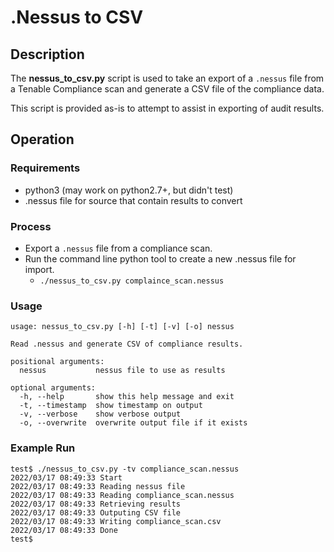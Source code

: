 # .Nessus to CSV

## Description

The __nessus_to_csv.py__ script is used to take an export of a `.nessus` file from a Tenable Compliance scan and generate a CSV file of the compliance data.

This script is provided as-is to attempt to assist in exporting of audit results.


## Operation

### Requirements

- python3 (may work on python2.7+, but didn't test)
- .nessus file for source that contain results to convert

### Process

- Export a `.nessus` file from a compliance scan.
- Run the command line python tool to create a new .nessus file for import.
    - `./nessus_to_csv.py complaince_scan.nessus`

### Usage

```
usage: nessus_to_csv.py [-h] [-t] [-v] [-o] nessus

Read .nessus and generate CSV of compliance results.

positional arguments:
  nessus           nessus file to use as results

optional arguments:
  -h, --help       show this help message and exit
  -t, --timestamp  show timestamp on output
  -v, --verbose    show verbose output
  -o, --overwrite  overwrite output file if it exists
```

### Example Run

```Shell Session
test$ ./nessus_to_csv.py -tv compliance_scan.nessus
2022/03/17 08:49:33 Start
2022/03/17 08:49:33 Reading nessus file
2022/03/17 08:49:33 Reading compliance_scan.nessus
2022/03/17 08:49:33 Retrieving results
2022/03/17 08:49:33 Outputing CSV file
2022/03/17 08:49:33 Writing compliance_scan.csv
2022/03/17 08:49:33 Done
test$
```
